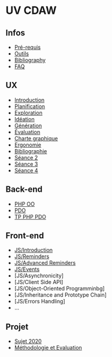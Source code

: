 # UV CDAW

## Infos

* [Pré-requis](Infos/preRequis.md)
* [Outils](Infos/outils.md)
* [Bibliography](Infos/bib.md)
* [FAQ](Infos/faq.md)

## UX
* [Introduction](UX/README.md)
* [Planification](UX/planification.md)
* [Exploration](UX/exploration.md)
* [Idéation](UX/ideation.md)
* [Génération](UX/generation.md)
* [Évaluation](UX/evaluation.md)
* [Charte graphique](UX/graphisme.md)
* [Ergonomie](UX/ergonomie.md) 
* [Bibliographie](UX/bibliographie.md)
* [Séance 2](UX/consignes_s2.md) 
* [Séance 3](UX/consignes_s3.md) 
* [Séance 4](UX/consignes_s4.md) 

<!-- ## AGL
* [Planning](AGL/README.md) -->

## Back-end
- [PHP OO](BackEnd/tuto-PHP.md)
- [PDO](BackEnd/tuto-PDO.md)
- [TP PHP PDO](BackEnd/TP-PHP_PDO.md)

## Front-end
* [JS/Introduction](FrontEnd/JS/intro.md)
* [JS/Reminders](FrontEnd/JS/rappel.md)
* [JS/Advanced Reminders](FrontEnd/JS/advanced.md)
* [JS/Events](FrontEnd/JS/event.md)
* [JS/Asynchronicity]<!--(FrontEnd/JS/asynchronous.md)-->
* [JS/Client Side API]<!-- (FrontEnd/JS/api.md)-->
* [JS/Object-Oriented Programminbg]<!--(FrontEnd/JS/poo.md)-->
* [JS/Inheritance and Prototype Chain]<!-- (FrontEnd/JS/protoh.md)-->
* [JS/Errors Handling]<!--(FrontEnd/JS/promisemeerror.md)-->
* ...

<!-- ## Laravel
* [Planning](Laravel/README.md) -->

<!-- ## Seaside
* [Planning](Seaside/README.md) -->

## Projet
* [Sujet 2020](Projet/sujetMahjong.md)
* [Méthodologie et Evaluation](Projet/eval.md)
